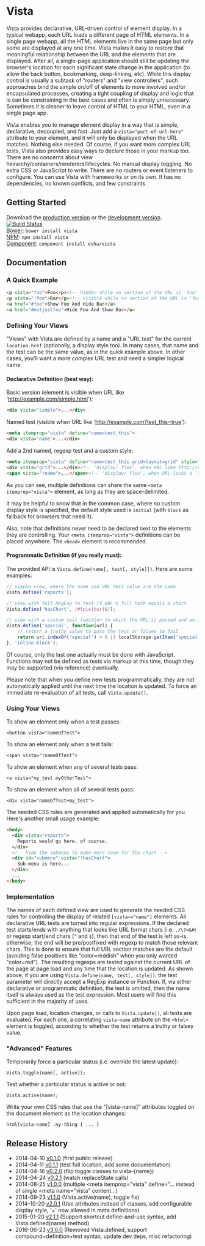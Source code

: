 # Vista

Vista provides declarative, URL-driven control of element display. In a typical webapp, each URL loads a different page of HTML elements. In a single page webapp, all the HTML elements live in the same page but only some are displayed at any one time. Vista makes it easy to restore that meaningful relationship between the URL and the elements that are displayed. After all, a single-page application should still be updating the browser's location for each significant state change in the application (to allow the back button, bookmarking, deep-linking, etc). While this display control is usually a subtask of "routers" and "view controllers", such approaches bind the simple on/off of elements to more involved and/or encapsulated processes, creating a tight coupling of display and logic that is can be constraining in the best cases and often is simply unnecessary. Sometimes it is cleaner to leave control of HTML to your HTML, even in a single page app.

Vista enables you to manage element display in a way that is simple, declarative, decoupled, and fast. Just add a `vista="part-of-url-here"` attribute to your element, and it will only be displayed when the URL matches. Nothing else needed. Of course, if you want more complex URL tests, Vista also provides easy ways to declare those in your markup too. There are no concerns about view heirarchy/containers/renderers/lifecycles. No manual display toggling. No extra CSS or JavaScript to write. There are no routers or event listeners to configure. You can use Vista with frameworks or on its own. It has no dependencies, no known conflicts, and few constraints.

## Getting Started
Download the [production version][min] or the [development version][max]. [![Build Status](https://travis-ci.org/esha/vista.png?branch=master)](https://travis-ci.org/esha/vista)  
[Bower][bower]: `bower install vista`  
[NPM][npm]: `npm install vista`   
[Component][component]: `component install esha/vista`  

[min]: https://raw.github.com/esha/vista/master/dist/vista.min.js
[max]: https://raw.github.com/esha/vista/master/dist/vista.js
[npm]: https://npmjs.org/package/vista
[bower]: http://bower.io/
[component]: http://component.io/

## Documentation

### A Quick Example

```html
<p vista="foo">Foo</p><!-- hidden while no section of the URL is 'foo' -->
<p vista="!foo">Bar</p><!-- visible while no section of the URL is 'foo' -->
<a href="#foo">Show Foo And Hide Bar</a>
<a href="#notjustfoo">Hide Foo And Show Bar</a>
```


### Defining Your Views

"Views" with Vista are defined by a name and a "URL test" for the current `location.href` (optionally, a display style too). In many cases, that name and the test can be the same value, as in the quick example above. In other cases, you'll want a more complex URL test and need a simpler logical name.

#### Declarative Definition (best way):  

Basic version (element is visible when URL like 'http://example.com/simple.html'):  
```html
<div vista="simple">...</div>
```  

Named test (visible when URL like 'http://example.com?test_this=true'):  
```html
<meta itemprop="vista" define="name=test_this">
<div vista="name">...</div>
```  

Add a 2nd named, regexp test and a custom style:  
```html
<meta itemprop="vista" define="name=test_this grid=layout=grid" style="flex">
<div vista="grid">...</div><!-- 'display: flex', when URL like http://example.com?layout=grid&a=1 -->
<span vista="!name">...</span><!-- 'display: flex', when URL lacks a 'test_this' section -->
```  

As you can see, multiple definitions can share the same `<meta itemprop="vista">` element, as long as they are space-delimited.

It may be helpful to know that in the common case, where no custom display style is specified, the default style used is `initial` (with `block` as fallback for browsers that need it).  

Also, note that definitions never need to be declared next to the elements they are controlling.
Your `<meta itemprop="vista">` definitions can be placed anywhere. The `<head>` element is recommended.

#### Programmatic Definition (if you really must):  

The provided API is `Vista.define(name[, test[, style]])`. Here are some examples:

```javascript
// simple view, where the name and URL test value are the same
Vista.define('reports');

// view with full RegExp to test if URL's full hash equals a chart
Vista.define('hasChart', /#(pie|bar)$/);

// view with a custom test function to which the URL is passed and an alternate style
Vista.define('special', function(url) {
    // return a truthy value to pass the test or falsey to fail
    return url.indexOf('special') > 0 || localStorage.getItem('special');
}, 'inline-block');
```

Of course, only the last one actually must be done with JavaScript. Functions may not be defined as tests via markup at this time, though they may be supported (via reference) eventually.

Please note that when you define new tests programmatically, they are not automatically applied until the next time the location is updated. To force an immediate re-evaluation of all tests, call `Vista.update()`.

### Using Your Views

To show an element only when a test passes:  

`<button vista="nameOfTest">`

To show an element only when a test fails:

`<span vista="!nameOfTest">`

To show an element when any of several tests pass:

`<a vista="my_test myOtherTest">`

To show an element when all of several tests pass:

`<div vista="nameOfTest+my_test">`

The needed CSS rules are generated and applied automatically for you. Here's another small usage example:

```html
<body>
  <div vista="reports">
    Reports would go here, of course.
  </div>
  <!-- hide the submenu to make more room for the chart -->
  <div id="submenu" vista="!hasChart">
    Sub-menu is here...
  </div>
  ...
</body>
```

### Implementation

The names of each defined view are used to generate the needed CSS rules for controlling the display of related `[vista~="name"]` elements. All declarative URL tests are turned into regular expressions. If the declared test starts/ends with anything that looks like URL format chars (i.e. `./\?=&#`) or regexp start/end chars (`^` and `$`), then that end of the test is left as-is, otherwise, the end will be pre/postfixed with regexp to match those relevant chars. This is done to ensure that full URL section matches are the default (avoiding false positives like "color=reddish" when you only wanted "color=red"). The resulting regexps are tested against the current URL of the page at page load and any time that the location is updated. As shown above, if you are using `Vista.define(name, test[, style])`, the test parameter will directly accept a RegExp instance or Function. If, via either declarative or programmatic definition, the test is omitted, then the name itself is always used as the test expression. Most users will find this sufficient in the majority of uses.

Upon page load, location changes, or calls to `Vista.update()`, all tests are evaluated. For each one, a correlating `vista-name` attribute on the `<html>` element is toggled, according to whether the test returns a truthy or falsey value. 

### "Advanced" Features

Temporarily force a particular status (i.e. override the latest update):

`Vista.toggle(name[, active]);`

Test whether a particular status is active or not:

`Vista.active(name);`

Write your own CSS rules that use the "[vista-name]" attributes toggled on the document element as the location changes:

`html[vista-name] .my-thing { ... }`

## Release History
* 2014-04-10 [v0.1.0][] (first public release)
* 2014-04-11 [v0.1.1][] (test full location, add some documentation)
* 2014-04-16 [v0.2.0][] (flip toggle classes to vista-{name})
* 2014-04-24 [v0.2.1][] (watch replaceState calls)
* 2014-08-25 [v1.0.0][] (multiple <meta itemprop="vista" define="... instead of single <meta name="vista" content...)
* 2014-09-23 [v1.1.0][] (Vista.active(name), toggle fix)
* 2014-10-20 [v2.0.1][] (Use attributes instead of classes, add configurable display style, '=' now allowed in meta definitions)
* 2015-01-20 [v2.1.1][] (Support shortcut define-and-use syntax, add Vista.defined(name) method)
* 2016-06-23 [v3.0.0][] (Removed Vista.defined, support compound+definition+test syntax, update dev deps, misc refactoring)

[v0.1.0]: https://github.com/esha/vista/tree/0.1.0
[v0.1.1]: https://github.com/esha/vista/tree/0.1.1
[v0.2.0]: https://github.com/esha/vista/tree/0.2.0
[v0.2.1]: https://github.com/esha/vista/tree/0.2.1
[v1.0.0]: https://github.com/esha/vista/tree/1.0.0
[v1.1.0]: https://github.com/esha/vista/tree/1.1.0
[v2.0.1]: https://github.com/esha/vista/tree/2.0.1
[v2.1.1]: https://github.com/esha/vista/tree/2.1.1
[v3.0.0]: https://github.com/esha/vista/tree/3.0.0
